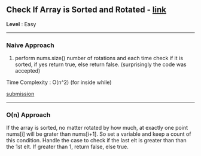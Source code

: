 ## Check If Array is Sorted and Rotated - [link](https://leetcode.com/problems/check-if-array-is-sorted-and-rotated/description/)

**Level** : Easy

---

### **Naive Approach**
1. perform nums.size() number of rotations and each time check if it is sorted, if yes return true, else return false.
(surprisingly the code was accepted)

Time Complexity : O(n^2) (for inside while)

[submission](https://leetcode.com/problems/check-if-array-is-sorted-and-rotated/submissions/1471879531/)

---

### O(n) Approach
If the array is sorted, no matter rotated by how much, at exactly one point nums[i] will be grater than nums[i+1]. So set a variable and keep a count of this condition. Handle the case to check if the last elt is greater than than the 1st elt. If greater than 1, return false, else true.